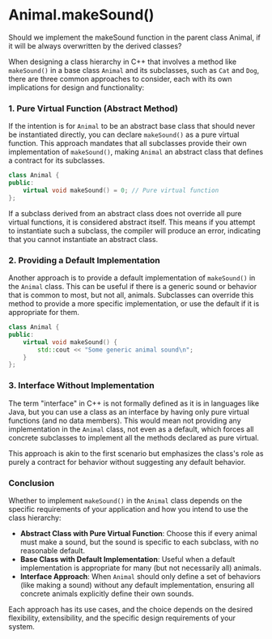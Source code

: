 # Animal.makeSound()

Should we implement the makeSound function in the parent class Animal, if it will be always overwritten by the derived classes?

When designing a class hierarchy in C++ that involves a method like `makeSound()` in a base class `Animal` and its subclasses, such as `Cat` and `Dog`, there are three common approaches to consider, each with its own implications for design and functionality:

### 1. Pure Virtual Function (Abstract Method)

If the intention is for `Animal` to be an abstract base class that should never be instantiated directly, you can declare `makeSound()` as a pure virtual function. This approach mandates that all subclasses provide their own implementation of `makeSound()`, making `Animal` an abstract class that defines a contract for its subclasses.

```cpp
class Animal {
public:
    virtual void makeSound() = 0; // Pure virtual function
};
```

If a subclass derived from an abstract class does not override all pure virtual functions, it is considered abstract itself. This means if you attempt to instantiate such a subclass, the compiler will produce an error, indicating that you cannot instantiate an abstract class.

### 2. Providing a Default Implementation

Another approach is to provide a default implementation of `makeSound()` in the `Animal` class. This can be useful if there is a generic sound or behavior that is common to most, but not all, animals. Subclasses can override this method to provide a more specific implementation, or use the default if it is appropriate for them.

```cpp
class Animal {
public:
    virtual void makeSound() {
        std::cout << "Some generic animal sound\n";
    }
};
```

### 3. Interface Without Implementation

The term "interface" in C++ is not formally defined as it is in languages like Java, but you can use a class as an interface by having only pure virtual functions (and no data members). This would mean not providing any implementation in the `Animal` class, not even as a default, which forces all concrete subclasses to implement all the methods declared as pure virtual.

This approach is akin to the first scenario but emphasizes the class's role as purely a contract for behavior without suggesting any default behavior.

### Conclusion

Whether to implement `makeSound()` in the `Animal` class depends on the specific requirements of your application and how you intend to use the class hierarchy:

- **Abstract Class with Pure Virtual Function**: Choose this if every animal must make a sound, but the sound is specific to each subclass, with no reasonable default.
- **Base Class with Default Implementation**: Useful when a default implementation is appropriate for many (but not necessarily all) animals.
- **Interface Approach**: When `Animal` should only define a set of behaviors (like making a sound) without any default implementation, ensuring all concrete animals explicitly define their own sounds.

Each approach has its use cases, and the choice depends on the desired flexibility, extensibility, and the specific design requirements of your system.
